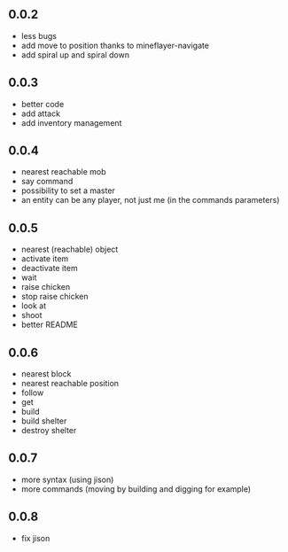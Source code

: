 ## 0.0.2

 * less bugs
 * add move to position thanks to mineflayer-navigate
 * add spiral up and spiral down

## 0.0.3

 * better code
 * add attack
 * add inventory management
 
## 0.0.4

 * nearest reachable mob
 * say command
 * possibility to set a master
 * an entity can be any player, not just me (in the commands parameters)

## 0.0.5

 * nearest (reachable) object
 * activate item
 * deactivate item
 * wait
 * raise chicken
 * stop raise chicken
 * look at
 * shoot
 * better README

## 0.0.6

 * nearest block
 * nearest reachable position
 * follow
 * get
 * build
 * build shelter
 * destroy shelter

## 0.0.7

 * more syntax (using jison)
 * more commands (moving by building and digging for example)

## 0.0.8

 * fix jison
